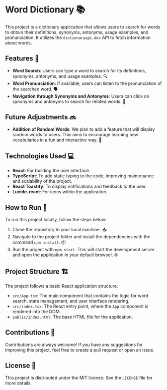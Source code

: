 # Word Dictionary 📚

This project is a dictionary application that allows users to search for words to obtain their definitions, synonyms, antonyms, usage examples, and pronunciation. It utilizes the `dictionaryapi.dev` API to fetch information about words.

## Features 🌟

- **Word Search**: Users can type a word to search for its definitions, synonyms, antonyms, and usage examples. 🔍
- **Word Pronunciation**: If available, users can listen to the pronunciation of the searched word. 🗣️
- **Navigation through Synonyms and Antonyms**: Users can click on synonyms and antonyms to search for related words. 🔗

## Future Adjustments 🔜

- **Addition of Random Words**: We plan to add a feature that will display random words to users. This aims to encourage learning new vocabularies in a fun and interactive way. 🎲

## Technologies Used 💻

- **React**: For building the user interface.
- **TypeScript**: To add static typing to the code, improving maintenance and scalability of the project.
- **React Toastify**: To display notifications and feedback to the user.
- **Lucide-react**: For icons within the application.

## How to Run 🚀

To run this project locally, follow the steps below:

1. Clone the repository to your local machine. 📥
2. Navigate to the project folder and install the dependencies with the command `npm install`. 📦
3. Run the project with `npm start`. This will start the development server and open the application in your default browser. 🌐

## Project Structure 🏗️

The project follows a basic React application structure:

- `src/App.tsx`: The main component that contains the logic for word search, state management, and user interface rendering.
- `src/index.tsx`: The React entry point, where the `App` component is rendered into the DOM.
- `public/index.html`: The base HTML file for the application.

## Contributions 🤝

Contributions are always welcome! If you have any suggestions for improving this project, feel free to create a pull request or open an issue.

## License 📄

This project is distributed under the MIT license. See the `LICENSE` file for more details.

